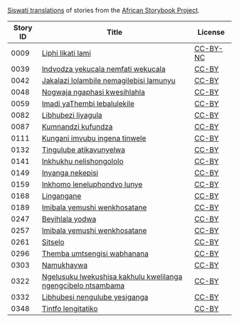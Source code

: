 [Siswati translations](http://my.africanstorybook.org/language/siswati) of stories from the [African Storybook Project](http://my.africanstorybook.org).

Story ID | Title | License
-------- | ----- | -------
0009 | [Liphi likati lami](http://africanstorybook.org/stories/liphi-likati-lami) | [CC-BY-NC](https://creativecommons.org/licenses/by-nc/3.0/)
0039 | [Indvodza yekucala nemfati wekucala](http://africanstorybook.org/stories/indvodza-yekucala-nemfati-wekucala) | [CC-BY](https://creativecommons.org/licenses/by/3.0/)
0042 | [Jakalazi lolambile nemagilebisi lamunyu](http://africanstorybook.org/stories/jakalazi-lolambile-nemagilebisi-lamunyu) | [CC-BY](https://creativecommons.org/licenses/by/3.0/)
0048 | [Nogwaja ngaphasi kwesihlahla](http://africanstorybook.org/stories/nogwaja-ngaphasi-kwesihlahla) | [CC-BY](https://creativecommons.org/licenses/by/3.0/)
0059 | [Imadi yaThembi lebalulekile](http://africanstorybook.org/stories/imadi-yathembi-lebalulekile) | [CC-BY](https://creativecommons.org/licenses/by/3.0/)
0082 | [Libhubezi liyagula](http://africanstorybook.org/stories/libhubezi-liyagula) | [CC-BY](https://creativecommons.org/licenses/by/3.0/)
0087 | [Kumnandzi kufundza](http://africanstorybook.org/stories/kumnandzi-kufundza) | [CC-BY](https://creativecommons.org/licenses/by/3.0/)
0111 | [Kungani imvubu ingena tinwele](http://africanstorybook.org/stories/kungani-imvubu-ingena-tinwele) | [CC-BY](https://creativecommons.org/licenses/by/3.0/)
0132 | [Tingulube atikavunyelwa](http://africanstorybook.org/stories/tingulube-atikavunyelwa) | [CC-BY](https://creativecommons.org/licenses/by/3.0/)
0141 | [Inkhukhu nelishongololo](http://africanstorybook.org/stories/inkhukhu-nelishongololo) | [CC-BY](https://creativecommons.org/licenses/by/3.0/)
0149 | [Inyanga nekepisi](http://africanstorybook.org/stories/inyanga-nekepisi-0) | [CC-BY](https://creativecommons.org/licenses/by/3.0/)
0159 | [Inkhomo leneluphondvo lunye](http://africanstorybook.org/stories/inkhomo-leneluphondvo-lunye) | [CC-BY](https://creativecommons.org/licenses/by/3.0/)
0168 | [Lingangane](http://africanstorybook.org/stories/lingangane) | [CC-BY](https://creativecommons.org/licenses/by/3.0/)
0189 | [Imibala yemushi wenkhosatane](http://africanstorybook.org/stories/imibala-yemushi-wenkhosatane) | [CC-BY](https://creativecommons.org/licenses/by/4.0/)
0247 | [Beyihlala yodwa](http://africanstorybook.org/stories/beyihlala-yodwa) | [CC-BY](https://creativecommons.org/licenses/by/3.0/)
0257 | [Imibala yemushi wenkhosatane](http://africanstorybook.org/stories/imibala-yemushi-wenkhosatane) | [CC-BY](https://creativecommons.org/licenses/by/4.0/)
0261 | [Sitselo](http://africanstorybook.org/stories/sitselo) | [CC-BY](https://creativecommons.org/licenses/by/3.0/)
0296 | [Themba umtsengisi wabhanana](http://africanstorybook.org/stories/themba-umtsengisi-wabhanana) | [CC-BY](https://creativecommons.org/licenses/by/4.0/)
0303 | [Namukhaywa](http://africanstorybook.org/stories/namukhaywa-10) | [CC-BY](https://creativecommons.org/licenses/by/3.0/)
0322 | [Ngelusuku lwekushisa kakhulu kwelilanga ngengcibelo ntsambama](http://africanstorybook.org/stories/ngelusuku-lwekushisa-kakhulu-kwelilanga-ngengcibelo-ntsambama) | [CC-BY](https://creativecommons.org/licenses/by/3.0/)
0332 | [Libhubesi nengulube yesiganga](http://africanstorybook.org/stories/libhubesi-nengulube-yesiganga) | [CC-BY](https://creativecommons.org/licenses/by/3.0/)
0348 | [Tintfo lengitatiko](http://africanstorybook.org/stories/tintfo-lengitatiko) | [CC-BY](https://creativecommons.org/licenses/by/3.0/)
